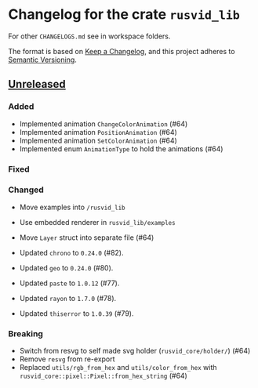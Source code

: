 # Changelog for the crate `rusvid_lib`

For other `CHANGELOGS.md` see in workspace folders.

The format is based on [Keep a Changelog](https://keepachangelog.com/en/1.0.0/),
and this project adheres to [Semantic Versioning](https://semver.org/spec/v2.0.0.html).

## [Unreleased]

### Added

- Implemented animation `ChangeColorAnimation` (#64)
- Implemented animation `PositionAnimation` (#64)
- Implemented animation `SetColorAnimation` (#64)
- Implemented enum `AnimationType` to hold the animations (#64)

### Fixed

### Changed

- Move examples into `/rusvid_lib`
- Use embedded renderer in `rusvid_lib/examples`
- Move `Layer` struct into separate file (#64)

- Updated `chrono` to `0.24.0` (#82).
- Updated `geo` to `0.24.0` (#80).
- Updated `paste` to `1.0.12` (#77).
- Updated `rayon` to `1.7.0` (#78).
- Updated `thiserror` to `1.0.39` (#79).

### Breaking

- Switch from resvg to self made svg holder (`rusvid_core/holder/`) (#64)
- Remove `resvg` from re-export
- Replaced `utils/rgb_from_hex` and `utils/color_from_hex` with `rusvid_core::pixel::Pixel::from_hex_string` (#64)

[unreleased]: https://github.com/LetsMelon/rusvid/compare/0.2.1...HEAD
